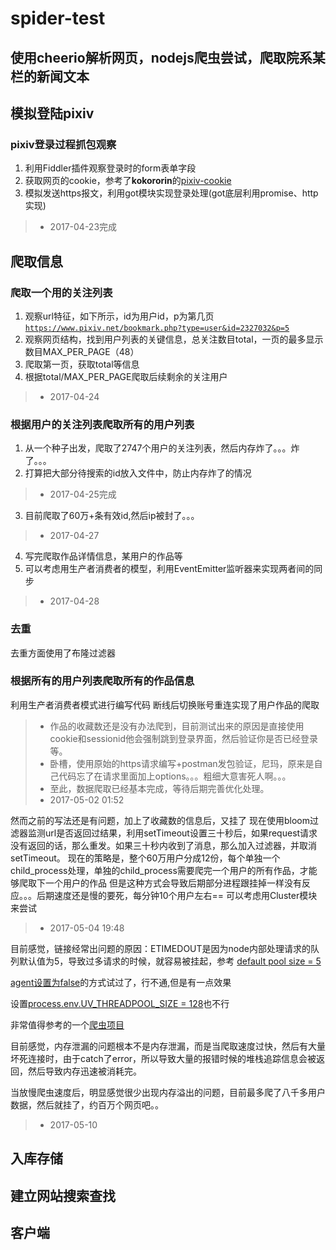 # spider-test

## 使用cheerio解析网页，nodejs爬虫尝试，爬取院系某栏的新闻文本

## 模拟登陆pixiv
### pixiv登录过程抓包观察
1. 利用Fiddler插件观察登录时的form表单字段
2. 获取网页的cookie，参考了**kokororin**的[pixiv-cookie](https://github.com/kokororin/pixiv-cookie)
3. 模拟发送https报文，利用got模块实现登录处理(got底层利用promise、http实现)

> * 2017-04-23完成

## 爬取信息
### 爬取一个用的关注列表
1. 观察url特征，如下所示，id为用户id，p为第几页<code>https://www.pixiv.net/bookmark.php?type=user&id=2327032&p=5</code>
2. 观察网页结构，找到用户列表的关键信息，总关注数目total，一页的最多显示数目MAX_PER_PAGE（48）
3. 爬取第一页，获取total等信息
4. 根据total/MAX_PER_PAGE爬取后续剩余的关注用户

> * 2017-04-24

### 根据用户的关注列表爬取所有的用户列表
1. 从一个种子出发，爬取了2747个用户的关注列表，然后内存炸了。。。炸了。。。
2. 打算把大部分待搜索的id放入文件中，防止内存炸了的情况

> * 2017-04-25完成

3. 目前爬取了60万+条有效id,然后ip被封了。。。

> * 2017-04-27

4. 写完爬取作品详情信息，某用户的作品等
5. 可以考虑用生产者消费者的模型，利用EventEmitter监听器来实现两者间的同步

> * 2017-04-28

### 去重
去重方面使用了布隆过滤器

### 根据所有的用户列表爬取所有的作品信息
利用生产者消费者模式进行编写代码
断线后切换账号重连实现了用户作品的爬取

> * 作品的收藏数还是没有办法爬到，目前测试出来的原因是直接使用cookie和sessionid他会强制跳到登录界面，然后验证你是否已经登录等。
> * 卧槽，使用原始的https请求编写+postman发包验证，尼玛，原来是自己代码忘了在请求里面加上options。。。粗细大意害死人啊。。。
> * 至此，数据爬取已经基本完成，等待后期完善优化处理。
> * 2017-05-02 01:52

然而之前的写法还是有问题，加上了收藏数的信息后，又挂了
现在使用bloom过滤器监测url是否返回过结果，利用setTimeout设置三十秒后，如果request请求没有返回的话，那么重发。如果三十秒内收到了消息，那么加入过滤器，并取消setTimeout。
现在的策略是，整个60万用户分成12份，每个单独一个child_process处理，单独的child_process需要爬完一个用户的所有作品，才能够爬取下一个用户的作品
但是这种方式会导致后期部分进程跟挂掉一样没有反应。。。后期速度还是慢的要死，每分钟10个用户左右==
可以考虑用Cluster模块来尝试
> * 2017-05-04 19:48

目前感觉，链接经常出问题的原因：ETIMEDOUT是因为node内部处理请求的队列默认值为5，导致过多请求的时候，就容易被挂起，参考
[default pool size = 5](http://stackoverflow.com/questions/8515706/node-js-0-4-10-http-get-request-etimedout-connection-timed-out-frequentl)

[agent设置为false](https://nodejs.org/docs/latest/api/http.html#http_http_get_options_callback)的方式试过了，行不通,但是有一点效果

设置[process.env.UV_THREADPOOL_SIZE = 128](http://stackoverflow.com/questions/24320578/node-js-get-request-etimedout-esockettimedout)也不行

非常值得参考的一个[爬虫项目](https://github.com/bda-research/node-crawler/blob/master/lib/crawler.js)

目前感觉，内存泄漏的问题根本不是内存泄漏，而是当爬取速度过快，然后有大量坏死连接时，由于catch了error，所以导致大量的报错时候的堆栈追踪信息会被返回，然后导致内存迅速被消耗完。

当放慢爬虫速度后，明显感觉很少出现内存溢出的问题，目前最多爬了八千多用户数据，然后就挂了，约百万个网页吧。。
> * 2017-05-10
## 入库存储

## 建立网站搜索查找

## 客户端

